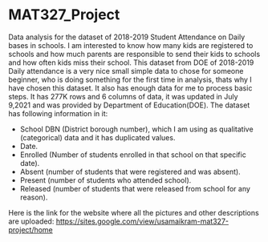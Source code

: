 # MAT327_Project
Data analysis for the dataset of 2018-2019 Student Attendance on Daily bases in schools.
I am interested to know how many kids are registered to schools and how much parents are responsible to send their kids to schools and how often kids miss their school.
This dataset from DOE of 2018-2019 Daily attendance is a very nice small simple data to chose for someone beginner, who is doing something for the first time in analysis,
thats why I have chosen this dataset. It also has enough data for me to process basic steps.
It has 277K rows and 6 columns of data, it was updated in July 9,2021 and was provided by Department of Education(DOE).
The dataset has following information in it:
- School DBN (District borough number), which I am using as qualitative (categorical) data and it has duplicated values.
- Date.
- Enrolled (Number of students enrolled in that school on that specific date).
- Absent (number of students that were registered and was absent).
- Present (number of students who attended school).
- Released (number of students that were released from school for any reason).

Here is the link for the website where all the pictures and other descriptions are uploaded: https://sites.google.com/view/usamaikram-mat327-project/home
